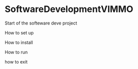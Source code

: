 # SoftwareDevelopmentVIMMO

Start of the softeware deve project 


How to set up


How to install



How to run



how to exit

